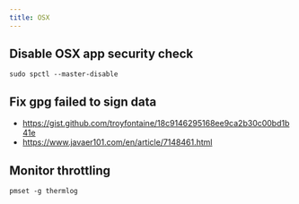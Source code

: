 ```yaml
---
title: OSX
---
```


## Disable OSX app security check
`sudo spctl --master-disable`

## Fix gpg failed to sign data
- https://gist.github.com/troyfontaine/18c9146295168ee9ca2b30c00bd1b41e
- https://www.javaer101.com/en/article/7148461.html

## Monitor throttling
`pmset -g thermlog`
